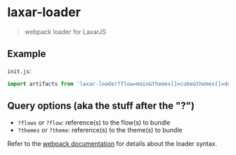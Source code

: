 # laxar-loader

> webpack loader for LaxarJS

## Example

`init.js`:

```js
import artifacts from 'laxar-loader?flow=main&themes[]=cube&themes[]=default!./package.json';
```

## Query options (aka the stuff after the "?")

- `?flows` or `?flow`: reference(s) to the flow(s) to bundle
- `?themes` or `?theme`: reference(s) to the theme(s) to bundle

Refer to the [webpack documentation][parse-query] for details about the loader syntax.


[parse-query]: https://github.com/webpack/loader-utils#parsequery
